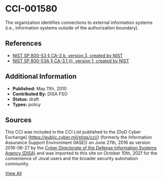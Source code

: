 # CCI-001580

The organization identifies connections to external information systems (i.e., information systems outside of the authorization boundary).

## References ##

* [NIST SP 800-53 § CA-3 b, version 3, created by NIST](http://csrc.nist.gov/publications/PubsSPs.html)
* [NIST SP 800-53A § CA-3.1 (i), version 1, created by NIST](http://csrc.nist.gov/publications/PubsSPs.html)


## Additional Information ##

* **Published:** May 11th, 2010
* **Contributed By:** DISA FSO
* **Status:** draft
* **Types:** policy

## Sources ##

This CCI was included in the CCI List published to the [DoD Cyber Exchange]
(https://public.cyber.mil/stigs/cci/) (formerly the Information Assurance Support Environment
(IASE)) on June 27th, 2016 as version 2016-06-27 by the [Cyber Directorate of the Defense 
Information Systems Agency (DISA)](https://public.cyber.mil/about-cyber/) and was imported to 
this site on October 10th, 2021 for the convenience of Joval users and the broader security automation community.

[View All](../README.md)
